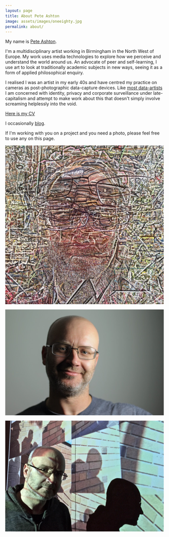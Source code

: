 ```yaml
---
layout: page
title: About Pete Ashton
image: assets/images/oneeighty.jpg
permalink: about/
---
```


My name is [Pete Ashton](http://peteashton.com).

I'm a multidisciplinary artist working in Birmingham in the North West of Europe. My work uses media technologies to explore how we perceive and understand the world around us. An advocate of peer and self-learning, I use art to look at traditionally academic subjects in new ways, seeing it as a form of applied philosophical enquiry. 

I realised I was an artist in my early 40s and have centred my practice on cameras as post-photographic data-capture devices. Like [most data-artists](https://twitter.com/holyurl/status/894326191724867584) I am concerned with identity, privacy and corporate surveillance under late-capitalism and attempt to make work about this that doesn't simply involve screaming helplessly into the void. 

[Here is my CV](http://art.peteashton.com/cv/)

I occasionally [blog](http://blog.peteashton.com). 

If I'm working with you on a project and you need a photo, please feel free to use any on this page. 

![](/assets/images/self-portrait-2.jpg)

![](/assets/images/portrait.jpg)

![](/assets/images/pete_and_shadow.jpg)